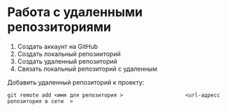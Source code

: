 # Работа с удаленными репоззиториями

1. Создать аккаунт на GitHub
2. Создать локальный репозииторий 
3. Создать удаленный репозиторий 
4. Связать локальный репозиторий с удаленным

Добавить удаленный репозиторий к проекту:
```
git remote add <имя для репозитория >                    <url-адресс репозитория в сети  >
```
